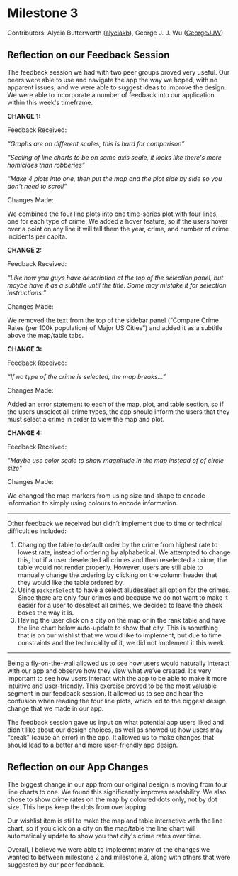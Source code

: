 # Milestone 3

Contributors: Alycia Butterworth ([alyciakb](https://github.com/alyciakb)), George J. J. Wu ([GeorgeJJW](https://github.com/GeorgeJJW))


## Reflection on our Feedback Session

The feedback session we had with two peer groups proved very useful. Our peers were able to use and navigate the app the way we hoped, with no apparent issues, and we were able to suggest ideas to improve the design. We were able to incorporate a number of feedback into our application within this week's timeframe.

**CHANGE 1:**

Feedback Received:

*“Graphs are on different scales, this is hard for comparison”*

*“Scaling of line charts to be on same axis scale, it looks like there's more homicides than robberies”*

*“Make 4 plots into one, then put the map and the plot side by side so you don't need to scroll”*

Changes Made:

We combined the four line plots into one time-series plot with four lines, one for each type of crime. We added a hover feature, so if the users hover over a point on any line it will tell them the year, crime, and number of crime incidents per capita.

**CHANGE 2:**

Feedback Received:

*“Like how you guys have description at the top of the selection panel, but maybe have it as a subtitle until the title. Some may mistake it for selection instructions.”*

Changes Made:

We removed the text from the top of the sidebar panel (“Compare Crime Rates (per 100k population) of Major US Cities”) and added it as a subtitle above the map/table tabs.

**CHANGE 3:**

Feedback Received:

*“If no type of the crime is selected, the map breaks...”*

Changes Made:

Added an error statement to each of the map, plot, and table section, so if the users unselect all crime types, the app should inform the users that they must select a crime in order to view the map and plot.

**CHANGE 4:**

Feedback Received:

*"Maybe use color scale to show magnitude in the map instead of of circle size"*

Changes Made:

We changed the map markers from using size and shape to encode information to simply using colours to encode information.

---------------------

Other feedback we received but didn’t implement due to time or technical difficulties included: 

1.	Changing the table to default order by the crime from highest rate to lowest rate, instead of ordering by alphabetical. We attempted to change this, but if a user deselected all crimes and then reselected a crime, the table would not render properly. However, users are still able to manually change the ordering by clicking on the column header that they would like the table ordered by.
2.	Using `pickerSelect` to have a select all/deselect all option for the crimes. Since there are only four crimes and because we do not want to make it easier for a user to deselect all crimes, we decided to leave the check boxes the way it is.
3.	Having the user click on a city on the map or in the rank table and have the line chart below auto-update to show that city. This is something that is on our wishlist that we would like to implement, but due to time constraints and the technicality of it, we did not implement it this week.

-----------------------

Being a fly-on-the-wall allowed us to see how users would naturally interact with our app and observe how they view what we’ve created. It’s very important to see how users interact with the app to be able to make it more intuitive and user-friendly. This exercise proved to be the most valuable segment in our feedback session. It allowed us to see and hear the confusion when reading the four line plots, which led to the biggest design change that we made in our app. 

The feedback session gave us input on what potential app users liked and didn’t like about our design choices, as well as showed us how users may “break” (cause an error) in the app. It allowed us to make changes that should lead to a better and more user-friendly app design.

## Reflection on our App Changes

The biggest change in our app from our original design is moving from four line charts to one. We found this significantly improves readability. We also chose to show crime rates on the map by coloured dots only, not by dot size. This helps keep the dots from overlapping. 

Our wishlist item is still to make the map and table interactive with the line chart, so if you click on a city on the map/table the line chart will automatically update to show you that city's crime rates over time.

Overall, I believe we were able to impleemnt many of the changes we wanted to between milestone 2 and milestone 3, along with others that were suggested by our peer feedback.
